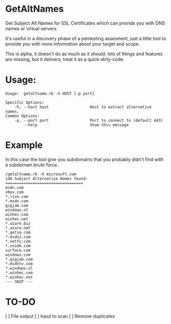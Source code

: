 # GetAltNames
Get Subject Alt Names for SSL Certificates which can provide you with DNS names or virtual servers.

It's useful in a discovery phase of a pentesting assesment, just a little tool to provide you with more information about your target and scope.

This is alpha, it doesn't do as much as it should. lots of things and features are missing, but it delivers, treat it as a quick-dirty-code.

# Usage:
```
Usage:  getaltname.rb -h HOST [-p port]

Specific Options:
    -h, --host host                  Host to extract alternative names.
Common Options:
    -p, --port port                  Port to connect to (default 443)
        --help                       Show this message
```

# Example
In this case the tool give you subdomains that you probably didn't find with a subdomain brute force.

```
/getaltname.rb -h microsoft.com
140 Subject Alternative Names found:
==================================
msdn.com
xbox.com
*.live.com
*.msdn.com
gigjam.com
windows.nl
winhec.com
winhec.net
*.azure.biz
*.azure.net
*.getie.com
*.msdn2.com
*.netfx.com
*.vssdk.com
surface.com
windows.com
*.gigjam.com
*.msdntv.com
*.windows.nl
*.winhec.com
*.winhec.net
--- SNIP ---
```

# TO-DO
[ ] File output
[ ] Input to scan
[ ] Remove duplicates